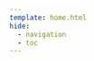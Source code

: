 ```yaml
---
template: home.html
hide:
  - navigation
  - toc
---
```

<!-- 
# 路漫漫其修远兮，吾将上下而求索
![top_img](./assets/mood.jpeg) -->